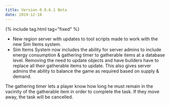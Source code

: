 ```yaml
---
title: Version 0.9.6.1 Beta
date: 2019-12-18
---
```

{% include tag.html tag="fixed" %}

- New region server with updates to tool scripts made to work with the new Sim Items system.
- Sim Items System now includes the ability for server admins to include energy consumption & gathering timer to gatherable items at a database level. Removing the need to update objects and have builders have to replace all their gatherable items to update. This also gives server admins the ability to balance the game as required based on supply & demand.

The gathering timer lets a player know how long he must remain in the vacinity of the gatherable item in order to complete the task. If they move away, the task will be cancelled.


